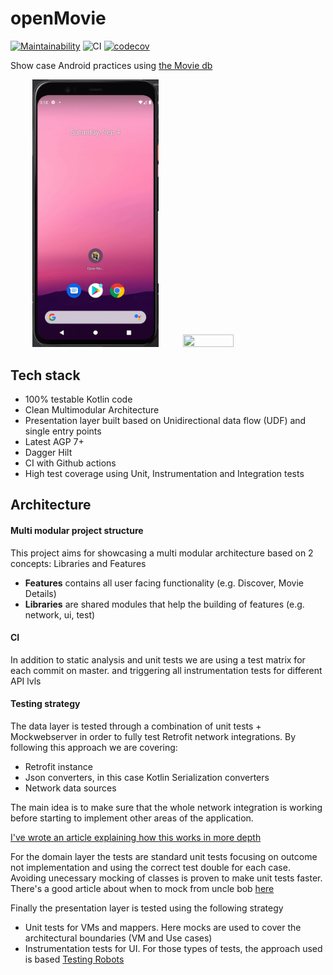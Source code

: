 # openMovie
[![Maintainability](https://api.codeclimate.com/v1/badges/6db12a24d3fa5839ffda/maintainability)](https://codeclimate.com/github/horowitz/openMovie/maintainability)
![CI](https://github.com/horowitz/openMovie/actions/workflows/codecov.yml/badge.svg)
[![codecov](https://codecov.io/gh/horowitz/openMovie/branch/main/graph/badge.svg?token=AXMKDL22OR)](https://codecov.io/gh/horowitz/openMovie)

Show case Android practices using [the Movie db](https://www.themoviedb.org/)

&nbsp;&nbsp;&nbsp;&nbsp;&nbsp;&nbsp;&nbsp;&nbsp; <img src="assets/open_movie.gif" width="40%" height="40%"/> &nbsp;&nbsp;&nbsp;&nbsp;&nbsp;&nbsp;&nbsp;&nbsp; <img src="assets/open_movie_2.gif" width="40%" height="40%"/>

## Tech stack
- 100% testable Kotlin code
- Clean Multimodular Architecture
- Presentation layer built based on Unidirectional data flow (UDF) and single entry points
- Latest AGP 7+
- Dagger Hilt
- CI with Github actions
- High test coverage using Unit, Instrumentation and Integration tests

## Architecture

#### Multi modular project structure
This project aims for showcasing a multi modular architecture based on 2 concepts: Libraries and Features

- **Features** contains all user facing functionality (e.g. Discover, Movie Details)
- **Libraries** are shared modules that help the building of features (e.g. network,  ui, test)

#### CI
In addition to static analysis and unit tests we are using a test matrix for each commit on master. and triggering all instrumentation tests for different API lvls 

#### Testing strategy

The data layer is tested through a combination of unit tests + Mockwebserver in order to fully test Retrofit network integrations. By following  this approach we are covering:
-  Retrofit instance
-  Json converters, in this case Kotlin Serialization converters
- Network data sources 

The main idea is to make sure that the whole network integration is working before starting to implement other areas of the application. 

[I've wrote an article explaining how this works in more depth](https://proandroiddev.com/testing-retrofit-converter-with-mock-webserver-50f3e1f54013)

For the domain layer the tests are standard unit  tests focusing on outcome not implementation and using the correct test double for each case. Avoiding unecessary mocking of classes is proven to make unit tests faster. There's a good article about when to mock from uncle bob [here](https://blog.cleancoder.com/uncle-bob/2014/05/10/WhenToMock.html)

Finally the presentation layer is tested using the following strategy
- Unit tests for VMs and mappers. Here mocks are used to cover the architectural boundaries (VM and Use cases)
- Instrumentation tests for UI. For those types of tests, the approach used is based [Testing Robots](https://jakewharton.com/testing-robots/)
